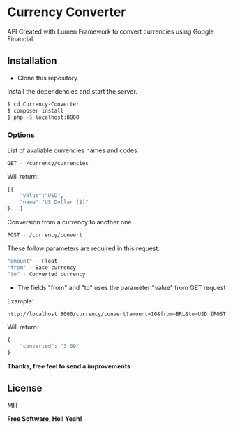 # Currency Converter

API Created with Lumen Framework to convert currencies using Google Financial.

## Installation

 - Clone this repository

Install the dependencies and start the server.

```sh
$ cd Currency-Converter
$ composer install
$ php -S localhost:8000
```

### Options

List of avaliable currencies names and codes
```sh
GET - /currency/currencies
```
Will return:
```sh
[{
    "value":"USD",
    "name":"US Dollar ($)"
}...]
```

Conversion from a currency to another one
```sh
POST - /currency/convert
```

These follow parameters are required in this request:
```sh
"amount" - Float
"from" - Base currency
"to" - Converted currency
```

- The fields "from" and "to" uses the parameter "value" from GET request

Example:
```sh
http://localhost:8000/currency/convert?amount=10&from=BRL&to=USD (POST REQUEST)
```

Will return:

```sh
{
    "converted": "3.09"
}
```

**Thanks, free feel to send a improvements**

License
----

MIT


**Free Software, Hell Yeah!**